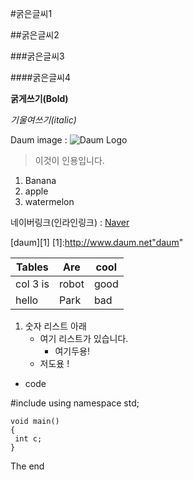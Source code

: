 #굵은글씨1

##굵은글씨2

###굵은글씨3

####굵은글씨4

**굵게쓰기(Bold)**

*기울여쓰기(italic)*

Daum image : ![Daum Logo](http://icon.daumcdn.net/w/icon/1312/19/152729032.png)

> 이것이 인용입니다.

1. Banana
2. apple
3. watermelon

네이버링크(인라인링크) : [Naver](http://www.naver.com)

[daum][1]
[1]:http://www.daum.net"daum"

|Tables    | Are   | cool |
|---|---|---|
| col 3 is |robot  | good |
| hello    | Park  | bad  |

1. 숫자 리스트 아래
	- 여기 리스트가 있습니다.
		* 여기두용!
	- 저도욨 !
* code

#include <iostream>
	using namespace std;
	
	void main()
	{
	 int c;
	}

The end
